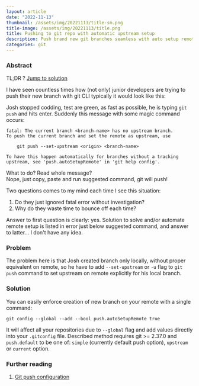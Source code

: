 ```yaml
---
layout: article
date: "2022-11-13"
thumbnail: /assets/img/20221113/title-sm.png
title-image: /assets/img/20221113/title.png
title: Pushing to git repo with automatic upstream setup
description: Push brand new git branches seamless with auto setup remote option.
categories: git
---
```


### Abstract

TL;DR ? [Jump to solution](#solution)

I have seen countless times how (not only) junior developers are trying to push their new branch with git CLI typically it would look like this:

Josh stopped codding, test are green, as fast as possible, he is typing `git push` and hits enter.
Suddenly this message with some magic command occurs:

```
fatal: The current branch <branch-name> has no upstream branch.
To push the current branch and set the remote as upstream, use

    git push --set-upstream <origin> <branch-name>

To have this happen automatically for branches without a tracking
upstream, see 'push.autoSetupRemote' in 'git help config'.
```

What to do? Read whole message?    
Nope, just copy, paste and run suggested command, git will push!

Two questions comes to my mind each time I see this situation:
1. Do they just ignored fatal error without investigation?
2. Why do they waste time to bounce off each time?

Answer to first question is clearly: yes. Solution to solve and/or automate remote setup is listed in error just below suggested command, and answer to latter... I don't have any idea.

### Problem

The problem here is that Josh created branch only locally, without proper equivalent on remote, so he have to add `--set-upstream` or `-u` flag to `git push` command to set upstream on remote explicitly for his local branch.

### Solution

You can easily enforce creation of new branch on your remote with a single command:

`git config --global --add --bool push.autoSetupRemote true`

It will affect all your repositories due to `--global` flag and add values directly into your `.gitconfig` file.
Described method requires git >= 2.37.0 and `push.default` to be one of: `simple` (currently default push option), `upstream` or `current` option.

### Further reading
1. [Git push configuration](https://git-scm.com/docs/git-push#_configuration)